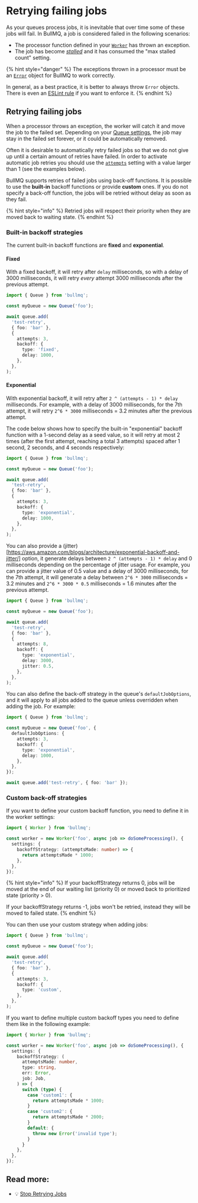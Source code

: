 # Retrying failing jobs

As your queues process jobs, it is inevitable that over time some of these jobs will fail. In BullMQ, a job is considered failed in the following scenarios:

- The processor function defined in your [`Worker`](https://docs.bullmq.io/guide/workers) has thrown an exception.
- The job has become [_stalled_](https://docs.bullmq.io/guide/jobs/stalled) and it has consumed the "max stalled count" setting.

{% hint style="danger" %}
The exceptions thrown in a processor must be an [`Error`](https://nodejs.org/api/errors.html#class-error) object for BullMQ to work correctly.

In general, as a best practice, it is better to always throw `Error` objects. There is even an [ESLint rule](https://eslint.org/docs/latest/rules/no-throw-literal) if you want to enforce it.
{% endhint %}

## Retrying failing jobs

When a processor throws an exception, the worker will catch it and move the job to the failed set. Depending on your [Queue settings](https://docs.bullmq.io/guide/queues/auto-removal-of-jobs), the job may stay in the failed set forever, or it could be automatically removed.

Often it is desirable to automatically retry failed jobs so that we do not give up until a certain amount of retries have failed. In order to activate automatic job retries you should use the [`attempts`](https://api.docs.bullmq.io/interfaces/v5.BaseJobOptions.html#attempts) setting with a value larger than 1 (see the examples below).

BullMQ supports retries of failed jobs using back-off functions. It is possible to use the **built-in** backoff functions or provide **custom** ones. If you do not specify a back-off function, the jobs will be retried without delay as soon as they fail.

{% hint style="info" %}
Retried jobs will respect their priority when they are moved back to waiting state.
{% endhint %}

### Built-in backoff strategies

The current built-in backoff functions are **fixed** and **exponential**.

#### Fixed

With a fixed backoff, it will retry after `delay` milliseconds, so with a delay of 3000 milliseconds, it will retry _every_ attempt 3000 milliseconds after the previous attempt.

```typescript
import { Queue } from 'bullmq';

const myQueue = new Queue('foo');

await queue.add(
  'test-retry',
  { foo: 'bar' },
  {
    attempts: 3,
    backoff: {
      type: 'fixed',
      delay: 1000,
    },
  },
);
```

#### Exponential

With exponential backoff, it will retry after `2 ^ (attempts - 1) * delay` milliseconds. For example, with a delay of 3000 milliseconds, for the 7th attempt, it will retry `2^6 * 3000` milliseconds = 3.2 minutes after the previous attempt.

The code below shows how to specify the built-in "exponential" backoff function with a 1-second delay as a seed value, so it will retry at most 2 times (after the first attempt, reaching a total 3 attempts) spaced after 1 second, 2 seconds, and 4 seconds respectively:

```typescript
import { Queue } from 'bullmq';

const myQueue = new Queue('foo');

await queue.add(
  'test-retry',
  { foo: 'bar' },
  {
    attempts: 3,
    backoff: {
      type: 'exponential',
      delay: 1000,
    },
  },
);
```

You can also provide a (jitter)[https://aws.amazon.com/blogs/architecture/exponential-backoff-and-jitter/] option, it generate delays between `2 ^ (attempts - 1) * delay` and 0 milliseconds depending on the percentage of jitter usage. For example, you can provide a jitter value of 0.5 value and a delay of 3000 milliseconds, for the 7th attempt, it will generate a delay between `2^6 * 3000` milliseconds = 3.2 minutes and `2^6 * 3000 * 0.5` milliseconds = 1.6 minutes after the previous attempt.

```typescript
import { Queue } from 'bullmq';

const myQueue = new Queue('foo');

await queue.add(
  'test-retry',
  { foo: 'bar' },
  {
    attempts: 8,
    backoff: {
      type: 'exponential',
      delay: 3000,
      jitter: 0.5,
    },
  },
);
```

You can also define the back-off strategy in the queue's `defaultJobOptions`, and it will apply to all jobs added to the queue unless overridden when adding the job. For example:

```typescript
import { Queue } from 'bullmq';

const myQueue = new Queue('foo', {
  defaultJobOptions: {
    attempts: 3,
    backoff: {
      type: 'exponential',
      delay: 1000,
    },
  },
});

await queue.add('test-retry', { foo: 'bar' });
```

### Custom back-off strategies

If you want to define your custom backoff function, you need to define it in the worker settings:

```typescript
import { Worker } from 'bullmq';

const worker = new Worker('foo', async job => doSomeProcessing(), {
  settings: {
    backoffStrategy: (attemptsMade: number) => {
      return attemptsMade * 1000;
    },
  },
});
```

{% hint style="info" %}
If your backoffStrategy returns 0, jobs will be moved at the end of our waiting list (priority 0) or moved back to prioritized state (priority > 0).

If your backoffStrategy returns -1, jobs won't be retried, instead they will be moved to failed state.
{% endhint %}

You can then use your custom strategy when adding jobs:

```typescript
import { Queue } from 'bullmq';

const myQueue = new Queue('foo');

await queue.add(
  'test-retry',
  { foo: 'bar' },
  {
    attempts: 3,
    backoff: {
      type: 'custom',
    },
  },
);
```

If you want to define multiple custom backoff types you need to define them like in the following example:

```typescript
import { Worker } from 'bullmq';

const worker = new Worker('foo', async job => doSomeProcessing(), {
  settings: {
    backoffStrategy: (
      attemptsMade: number,
      type: string,
      err: Error,
      job: Job,
    ) => {
      switch (type) {
        case 'custom1': {
          return attemptsMade * 1000;
        }
        case 'custom2': {
          return attemptsMade * 2000;
        }
        default: {
          throw new Error('invalid type');
        }
      }
    },
  },
});
```

## Read more:

- 💡 [Stop Retrying Jobs](../patterns/stop-retrying-jobs.md)
